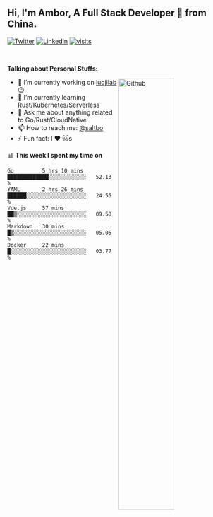 ## Hi, I'm Ambor, A Full Stack Developer 🚀 from China.

[![Twitter](https://img.shields.io/badge/-saltbo-1ca0f1?style=flat&logo=twitter&logoColor=white)](https://twitter.com/rdsaltbo)
[![Linkedin](https://img.shields.io/badge/-saltbo-blue?style=flat&logo=Linkedin&logoColor=white)](https://www.linkedin.com/in/saltbo/)
[![visits](https://visitor.vercel.app/page/saltbo?color=light-green)](https://github.com/saltbo/)

&nbsp;  

**Talking about Personal Stuffs:**
<!-- Any image aligned to the right. Beware the width  -->
<img width="50%" align="right" alt="Github" src="https://raw.githubusercontent.com/saltbo/saltbo/master/images/git-header.svg" />

- 🔭 I’m currently working on [luojilab](https://github.com/luojilab) :wink:
- 🌱 I’m currently learning Rust/Kubernetes/Serverless
- 💬 Ask me about anything related to Go/Rust/CloudNative
- 📫 How to reach me: [@saltbo](https://twitter.com/rdsaltbo)
- ⚡ Fun fact: I :heart: :cat:s


📊 **This week I spent my time on**
<!--START_SECTION:waka-->
```text
Go         5 hrs 10 mins   █████████████░░░░░░░░░░░░   52.13 % 
YAML       2 hrs 26 mins   ██████░░░░░░░░░░░░░░░░░░░   24.55 % 
Vue.js     57 mins         ██▒░░░░░░░░░░░░░░░░░░░░░░   09.58 % 
Markdown   30 mins         █▒░░░░░░░░░░░░░░░░░░░░░░░   05.05 % 
Docker     22 mins         █░░░░░░░░░░░░░░░░░░░░░░░░   03.77 % 
```
<!--END_SECTION:waka-->
